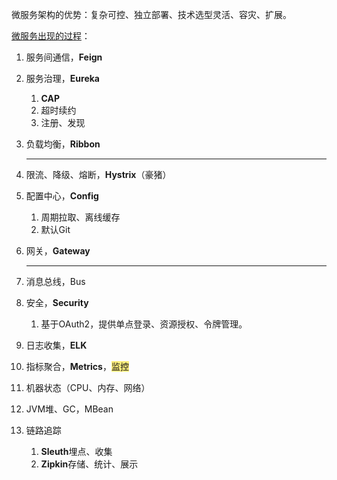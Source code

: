 微服务架构的优势：复杂可控、独立部署、技术选型灵活、容灾、扩展。

[微服务出现的过程](https://www.zhihu.com/question/451313635/answer/1849701932)：

1. 服务间通信，**Feign**

2. 服务治理，**Eureka**
   1. **CAP**
   2. 超时续约
   3. 注册、发现
   
3. 负载均衡，**Ribbon**

   ------

4. 限流、降级、熔断，**Hystrix**（豪猪）

5. 配置中心，**Config**
   1. 周期拉取、离线缓存
   2. 默认Git
   
6. 网关，**Gateway**

   --------------------------------------------------

7. 消息总线，Bus

8. 安全，**Security**

   1. 基于OAuth2，提供单点登录、资源授权、令牌管理。

9. 日志收集，**ELK**

10. 指标聚合，**Metrics**，<span style=background:#ffee7c>监控</span>
   1. 机器状态（CPU、内存、网络）
   2. JVM堆、GC，MBean

11. 链路追踪

    1. **Sleuth**埋点、收集
    2. **Zipkin**存储、统计、展示



